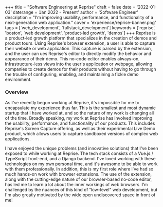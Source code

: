+++
title = "Software Engineering at Reprise"
draft = false
date = '2022-01-03'
daterange = 'Jan 2022 - Present'
author = 'Software Engineer'
description = "I'm improving usability, performance, and functionality of a next-generation web application."
cover = 'experience/reprise-banner.png'
tags = ['web_development', 'fullstack_development']
keywords = ['reprise', 'boston', 'web development', 'product-led growth', 'demos']
+++
Reprise is a product-led growth platform that specializes in the creation of demos and product tours. Using Reprise's browser extension, a user is able to capture their website or web application. This capture is parsed by the extension, and the user can ues Reprise's editor to directly modify the behavior and appearance of their demo. This no-code editor enables always-on, infrastructure-less views into the user's application or webpage, allowing companies to create demos for their products without having to go through the trouble of configuring, enabling, and maintaining a fickle demo environment. 

### Overview

As I've recently begun working at Reprise, it's impossible for me to encapsulate my experience thus far. This is the smallest and most dynamic startup that I have worked at, and so the nature of my work is changing all of the time. Broadly speaking, my work at Reprise has involved improving the usability, performance, and functionality of our products. This includes Reprise's Screen Capture offering, as well as their experimental Live Demo product, which allows users to capture sandboxed versions of complex web applications.

I have enjoyed the unique problems (and innovative solutions) that I've been exposed to while working at Reprise. The tech stack consists of a Vue.js / TypeScript front-end, and a Django backend. I've loved working with these technologies on my own personal time, and it's awesome to be able to work with them professionally. In addition, this is my first role where I've had so much hands-on work with browser extensions. The use of the extension, along with the cutting-edge nature of our browser-based no-code editor, has led me to learn a lot about the inner workings of web browsers. I'm challenged by the nuances of this kind of "low-level" web development, but I'm also greatly motivated by the wide open undiscovered space in front of me!